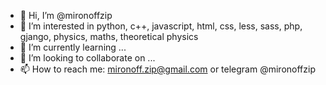 - 👋 Hi, I’m @mironoffzip
- 👀 I’m interested in python, c++, javascript, html, css, less, sass, php, gjango, physics, maths, theoretical physics
- 🌱 I’m currently learning ...
- 💞️ I’m looking to collaborate on ...
- 📫 How to reach me: mironoff.zip@gmail.com or telegram @mironoffzip 
<!---
mironoffzip/mironoffzip is a ✨ special ✨ repository because its `README.md` (this file) appears on your GitHub profile.
You can click the Preview link to take a look at your changes.
--->
